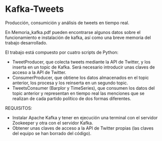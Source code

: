 # Kafka-Tweets
Producción, consumición y análisis de tweets en tiempo real.

En Memoria_kafka.pdf pueden encontrarse algunos datos sobre el funcionamiento e instalación de kafka, así como una breve memoria del trabajo desarrollado.

El trabajo está compuesto por cuatro scripts de Python:

- TweetProducer, que colecta tweets mediante la API de Twitter, y los inserta en un topic de Kafka. Será necesario introducir unas claves de acceso a la API de Twitter.
- ConsumerProducer, que obtiene los datos almacenados en el topic anterior, los procesa y los reinserta en un segundo topic.
- TweetsConsumer (Barplor y TimeSeries), que consumen los datos del topic anterior y representan en tiempo real las menciones que se realizan de cada partido político de dos formas diferentes.

REQUISITOS:
- Instalar Apache Kafka y tener en ejecución una terminal con el servidor Zookeeper y otra con el servidor Kafka.
- Obtener unas claves de acceso a la API de Twitter propias (las claves del equipo se han borrado del código).

